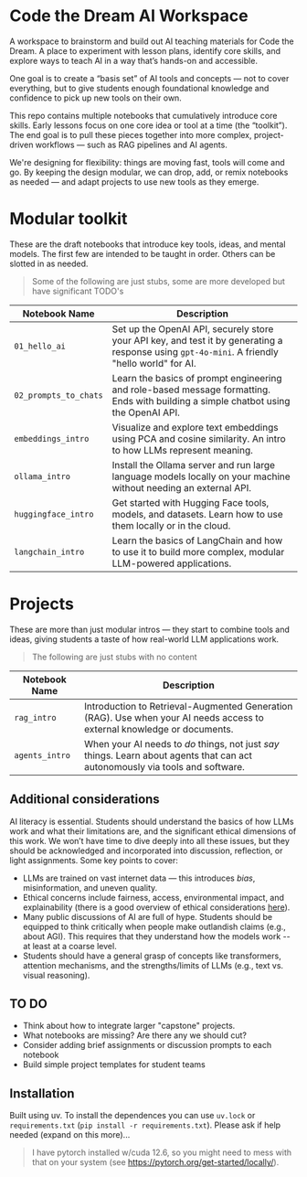 # Code the Dream AI Workspace
A workspace to brainstorm and build out AI teaching materials for Code the Dream. A place to experiment with lesson plans, identify core skills, and explore ways to teach AI in a way that’s hands-on and accessible.

One goal is to create a “basis set” of AI tools and concepts — not to cover everything, but to give students enough foundational knowledge and confidence to pick up new tools on their own.

This repo contains multiple notebooks that cumulatively introduce core skills. Early lessons focus on one core idea or tool at a time (the “toolkit”). The end goal is to pull these pieces together into more complex, project-driven workflows — such as RAG pipelines and AI agents.

We're designing for flexibility: things are moving fast, tools will come and go. By keeping the design modular, we can drop, add, or remix notebooks as needed — and adapt projects to use new tools as they emerge.

# Modular toolkit
These are the draft notebooks that introduce key tools, ideas, and mental models. The first few are intended to be taught in order. Others can be slotted in as needed. 

> Some of the following are just stubs, some are more developed but have significant TODO's

| Notebook Name         | Description |
|-----------------------|-------------|
| `01_hello_ai`         | Set up the OpenAI API, securely store your API key, and test it by generating a response using `gpt-4o-mini`. A friendly "hello world" for AI. |
| `02_prompts_to_chats` | Learn the basics of prompt engineering and role-based message formatting. Ends with building a simple chatbot using the OpenAI API. |
| `embeddings_intro`    | Visualize and explore text embeddings using PCA and cosine similarity. An intro to how LLMs represent meaning. |
| `ollama_intro`        | Install the Ollama server and run large language models locally on your machine without needing an external API. |
| `huggingface_intro`   | Get started with Hugging Face tools, models, and datasets. Learn how to use them locally or in the cloud. |
| `langchain_intro`     | Learn the basics of LangChain and how to use it to build more complex, modular LLM-powered applications. |

# Projects
These are more than just modular intros — they start to combine tools and ideas, giving students a taste of how real-world LLM applications work. 

> The following are just stubs with no content

| Notebook Name         | Description |
|-----------------------|-------------|
| `rag_intro`           | Introduction to Retrieval-Augmented Generation (RAG). Use when your AI needs access to external knowledge or documents. |
| `agents_intro`        | When your AI needs to *do* things, not just *say* things. Learn about agents that can act autonomously via tools and software. |

## Additional considerations
AI literacy is essential. Students should understand the basics of how LLMs work and what their limitations are, and the significant ethical dimensions of this work. We won’t have time to dive deeply into all these issues, but they should be acknowledged and incorporated into discussion, reflection, or light assignments. Some key points to cover: 

- LLMs are trained on vast internet data — this introduces *bias*, misinformation, and uneven quality.
- Ethical concerns include fairness, access, environmental impact, and explainability (there is a good overview of ethical considerations [here](https://libguides.amherst.edu/c.php?g=1350530&p=9969379)). 
- Many public discussions of AI are full of hype. Students should be equipped to think critically when people make outlandish claims (e.g., about AGI). This requires that they understand how the models work -- at least at a coarse level. 
- Students should have a general grasp of concepts like transformers, attention mechanisms, and the strengths/limits of LLMs (e.g., text vs. visual reasoning).


## TO DO
- Think about how to integrate larger "capstone" projects.
- What notebooks are missing? Are there any we should cut? 
- Consider adding brief assignments or discussion prompts to each notebook
- Build simple project templates for student teams

## Installation
Built using uv. To install the dependences you can use `uv.lock` or `requirements.txt` (`pip install -r requirements.txt`). Please ask if help needed (expand on this more)...

> I have pytorch installed w/cuda 12.6, so you might need to mess with that on your system (see https://pytorch.org/get-started/locally/).
